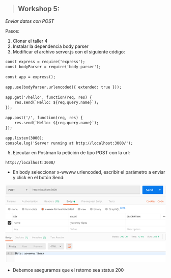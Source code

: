 > ## Workshop 5:

<em>Enviar datos con POST</em>

Pasos:
1. Clonar el taller 4
2. Instalar la dependencia body parser
4. Modificar el archivo server.js con el siguiente código:
```
const express = require('express');
const bodyParser = require('body-parser');

const app = express();

app.use(bodyParser.urlencoded({ extended: true }));

app.get('/hello', function(req, res) {
	res.send(`Hello: ${req.query.name}`);
});

app.post('/', function(req, res) {
	res.send(`Hello: ${req.query.name}`);
});

app.listen(3000);
console.log('Server running at http://localhost:3000/');

```
5. Ejecutar en Postman la petición de tipo POST con la url:
```
http://localhost:3000/
```

* En body seleccionar x-wwww urlencoded, escribir el parámetro a enviar y click en el botón Send:

![POST en postman](./images/post.png)

* Debemos asegurarnos que el retorno sea status 200

